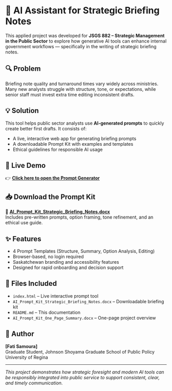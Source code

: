 
# 🧠 AI Assistant for Strategic Briefing Notes

This applied project was developed for **JSGS 882 – Strategic Management in the Public Sector** to explore how generative AI tools can enhance internal government workflows — specifically in the writing of strategic briefing notes.

## 🔍 Problem

Briefing note quality and turnaround times vary widely across ministries. Many new analysts struggle with structure, tone, or expectations, while senior staff must invest extra time editing inconsistent drafts.

## 💡 Solution

This tool helps public sector analysts use **AI-generated prompts** to quickly create better first drafts. It consists of:
- A live, interactive web app for generating briefing prompts
- A downloadable Prompt Kit with examples and templates
- Ethical guidelines for responsible AI usage

## 🚀 Live Demo

👉 **[Click here to open the Prompt Generator](https://fatoumata-kz.github.io/ai-prompt-kit/)**

## 📥 Download the Prompt Kit

📄 **[AI_Prompt_Kit_Strategic_Briefing_Notes.docx](AI_Prompt_Kit_Strategic_Briefing_Notes.docx)**  
Includes pre-written prompts, option framing, tone refinement, and an ethical use guide.

## ✨ Features

- 4 Prompt Templates (Structure, Summary, Option Analysis, Editing)
- Browser-based, no login required
- Saskatchewan branding and accessibility features
- Designed for rapid onboarding and decision support

## 📁 Files Included

- `index.html` – Live interactive prompt tool
- `AI_Prompt_Kit_Strategic_Briefing_Notes.docx` – Downloadable briefing kit
- `README.md` – This documentation
- `AI_Prompt_Kit_One_Page_Summary.docx` – One-page project overview

## 👤 Author

**[Fati Samoura]**  
Graduate Student, Johnson Shoyama Graduate School of Public Policy  
University of Regina

---

_This project demonstrates how strategic foresight and modern AI tools can be responsibly integrated into public service to support consistent, clear, and timely communication._  
